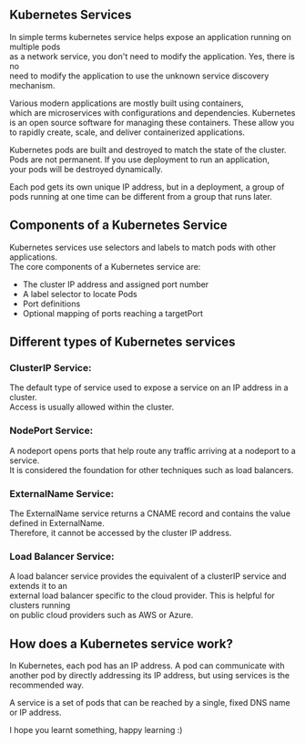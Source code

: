 ## Kubernetes Services

In simple terms kubernetes service helps expose an application running on multiple pods <br>
as a network service, you don't need to modify the application. Yes, there is no<br>
need to modify the application to use the unknown service discovery mechanism.<br>

Various modern applications are mostly built using containers, <br>
which are microservices with configurations and dependencies. Kubernetes <br>
is an open source software for managing these containers. These allow you <br>
to rapidly create, scale, and deliver containerized applications.

Kubernetes pods are built and destroyed to match the state of the cluster. <br> 
Pods are not permanent. If you use deployment to run an application, <br>
your pods will be destroyed dynamically.

Each pod gets its own unique IP address, but in a deployment, a group of <br> 
pods running at one time can be different from a group that runs later.


## Components of a Kubernetes Service

Kubernetes services use selectors and labels to match pods with other applications.  <br>
The core components of a Kubernetes service are:

- The cluster IP address and assigned port number 
- A label selector to locate Pods
- Port definitions
- Optional mapping of ports reaching a targetPort 

## Different types of Kubernetes services

### ClusterIP Service: 

The default type of service used to expose a service on an IP address in a cluster. <br>
Access is usually allowed within the cluster.

### NodePort Service: 

A nodeport opens ports that help route any traffic arriving at a nodeport to a service. <br>
It is considered the foundation for other techniques such as load balancers.

### ExternalName Service: 

The ExternalName service returns a CNAME record and contains the value defined in ExternalName. <br>
Therefore, it cannot be accessed by the cluster IP address.

### Load Balancer Service: 

A load balancer service provides the equivalent of a clusterIP service and extends it to an <br>
external load balancer specific to the cloud provider. This is helpful for clusters running <br>
on public cloud providers such as AWS or Azure.

## How does a Kubernetes service work? 

In Kubernetes, each pod has an IP address. A pod can communicate with another pod 
by directly addressing its IP address, but using services is the recommended way.

A service is a set of pods that can be reached by a single, fixed DNS name or IP address.

I hope you learnt something, happy learning :)
